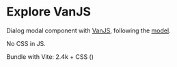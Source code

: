 # Explore VanJS

Dialog modal component with [VanJS](https://vanjs.org/), following the [model](https://github.com/FredericHeem/van-kit).

No CSS in JS.

Bundle with Vite: 2.4k + CSS ()
